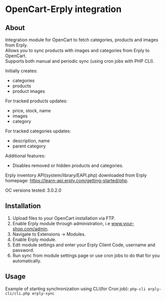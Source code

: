 # OpenCart-Erply integration

## About

Integration module for OpenCart to fetch categories, products and images from Erply.  
Allows you to sync products with images and categories from Erply to OpenCart.  
Supports both manual and periodic sync (using cron jobs with PHP CLI).  

Initially creates:
 * categories
 * products
 * product images

For tracked products updates:
 * price, stock, name
 * images
 * category
 
 For tracked categories updates:
 * description, name
 * parent category
 
Additional features:
* Disables removed or hidden products and categories.

Erply inventory API(system/library/EAPI.php) downloaded from Erply homepage: https://learn-api.erply.com/getting-started/php.

OC versions tested: 3.0.2.0

## Installation

1. Upload files to your OpenCart installation via FTP.  
2. Enable Erply module through administration, i.e www.your-shop.com/admin.  
3. Navigate to Extensions -> Modules.  
4. Enable Erply module.  
5. Edit module settings and enter your Erply Client Code, username and password.  
6. Run sync from module settings page or use cron jobs to do that for you automatically.



## Usage

Example of starting synchronization using CLI(for Cron job):
`php-cli erply-cli/cli.php erply-sync`
